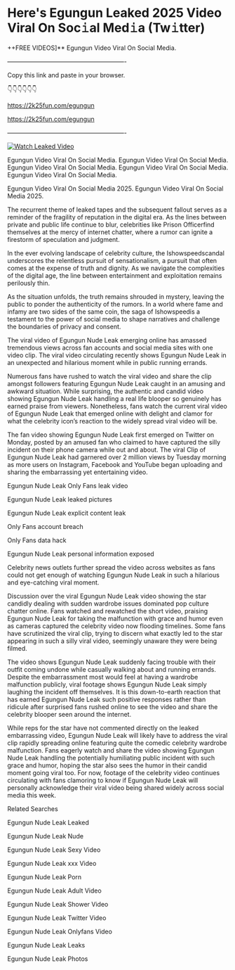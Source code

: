 # Here's Egungun Leaked 2025 Video Viral On Soc𝚒al Med𝚒a (Tw𝚒tter)

++FREE VIDEOS]** Egungun Video Viral On Social Media.

———————————————————-

Copy this link and paste in your browser.

👇👇👇👇👇👇

https://2k25fun.com/egungun

https://2k25fun.com/egungun

———————————————————-

[![Watch Leaked Video](https://miro.medium.com/v2/resize:fit:828/format:webp/1*cilzJN44JGOrTw9NJCrNHA.gif "Watch Leaked Video")](https://2k25fun.com/egungun)

Egungun Video Viral On Social Media. Egungun Video Viral On Social Media. Egungun Video Viral On Social Media. Egungun Video Viral On Social Media. Egungun Video Viral On Social Media.

Egungun Video Viral On Social Media 2025. Egungun Video Viral On Social Media 2025.

The recurrent theme of leaked tapes and the subsequent fallout serves as a reminder of the fragility of reputation in the digital era. As the lines between private and public life continue to blur, celebrities like Prison Officerfind themselves at the mercy of internet chatter, where a rumor can ignite a firestorm of speculation and judgment.

In the ever evolving landscape of celebrity culture, the Ishowspeedscandal underscores the relentless pursuit of sensationalism, a pursuit that often comes at the expense of truth and dignity. As we navigate the complexities of the digital age, the line between entertainment and exploitation remains perilously thin.

As the situation unfolds, the truth remains shrouded in mystery, leaving the public to ponder the authenticity of the rumors. In a world where fame and infamy are two sides of the same coin, the saga of Ishowspeedis a testament to the power of social media to shape narratives and challenge the boundaries of privacy and consent.

The viral video of Egungun Nude Leak emerging online has amassed tremendous views across fan accounts and social media sites with one video clip. The viral video circulating recently shows Egungun Nude Leak in an unexpected and hilarious moment while in public running errands.

Numerous fans have rushed to watch the viral video and share the clip amongst followers featuring Egungun Nude Leak caught in an amusing and awkward situation. While surprising, the authentic and candid video showing Egungun Nude Leak handling a real life blooper so genuinely has earned praise from viewers. Nonetheless, fans watch the current viral video of Egungun Nude Leak that emerged online with delight and clamor for what the celebrity icon’s reaction to the widely spread viral video will be.

The fan video showing Egungun Nude Leak first emerged on Twitter on Monday, posted by an amused fan who claimed to have captured the silly incident on their phone camera while out and about. The viral Clip of Egungun Nude Leak had garnered over 2 million views by Tuesday morning as more users on Instagram, Facebook and YouTube began uploading and sharing the embarrassing yet entertaining video.

Egungun Nude Leak Only Fans leak video

Egungun Nude Leak leaked pictures

Egungun Nude Leak explicit content leak

Only Fans account breach

Only Fans data hack

Egungun Nude Leak personal information exposed

Celebrity news outlets further spread the video across websites as fans could not get enough of watching Egungun Nude Leak in such a hilarious and eye-catching viral moment.

Discussion over the viral Egungun Nude Leak video showing the star candidly dealing with sudden wardrobe issues dominated pop culture chatter online. Fans watched and rewatched the short video, praising Egungun Nude Leak for taking the malfunction with grace and humor even as cameras captured the celebrity video now flooding timelines. Some fans have scrutinized the viral clip, trying to discern what exactly led to the star appearing in such a silly viral video, seemingly unaware they were being filmed.

The video shows Egungun Nude Leak suddenly facing trouble with their outfit coming undone while casually walking about and running errands. Despite the embarrassment most would feel at having a wardrobe malfunction publicly, viral footage shows Egungun Nude Leak simply laughing the incident off themselves. It is this down-to-earth reaction that has earned Egungun Nude Leak such positive responses rather than ridicule after surprised fans rushed online to see the video and share the celebrity blooper seen around the internet.

While reps for the star have not commented directly on the leaked embarrassing video, Egungun Nude Leak will likely have to address the viral clip rapidly spreading online featuring quite the comedic celebrity wardrobe malfunction. Fans eagerly watch and share the video showing Egungun Nude Leak handling the potentially humiliating public incident with such grace and humor, hoping the star also sees the humor in their candid moment going viral too. For now, footage of the celebrity video continues circulating with fans clamoring to know if Egungun Nude Leak will personally acknowledge their viral video being shared widely across social media this week.

Related Searches

Egungun Nude Leak Leaked

Egungun Nude Leak Nude

Egungun Nude Leak Sexy Video

Egungun Nude Leak xxx Video

Egungun Nude Leak Porn

Egungun Nude Leak Adult Video

Egungun Nude Leak Shower Video

Egungun Nude Leak Twitter Video

Egungun Nude Leak Onlyfans Video

Egungun Nude Leak Leaks

Egungun Nude Leak Photos